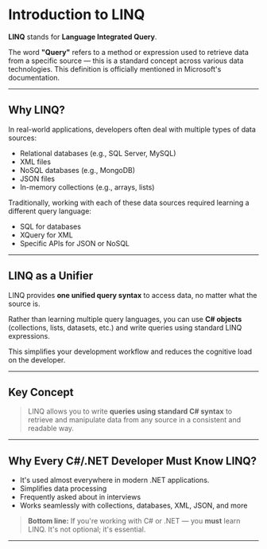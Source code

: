 # Introduction to LINQ

**LINQ** stands for **Language Integrated Query**.

The word **"Query"** refers to a method or expression used to retrieve data from a specific source — this is a standard concept across various data technologies. This definition is officially mentioned in Microsoft's documentation.

---

## Why LINQ?

In real-world applications, developers often deal with multiple types of data sources:

- Relational databases (e.g., SQL Server, MySQL)
- XML files
- NoSQL databases (e.g., MongoDB)
- JSON files
- In-memory collections (e.g., arrays, lists)

Traditionally, working with each of these data sources required learning a different query language:
- SQL for databases  
- XQuery for XML  
- Specific APIs for JSON or NoSQL

---

## LINQ as a Unifier

LINQ provides **one unified query syntax** to access data, no matter what the source is.

Rather than learning multiple query languages, you can use **C# objects** (collections, lists, datasets, etc.) and write queries using standard LINQ expressions.

This simplifies your development workflow and reduces the cognitive load on the developer.

---

##  Key Concept

> LINQ allows you to write **queries using standard C# syntax** to retrieve and manipulate data from any source in a consistent and readable way.

---

## Why Every C#/.NET Developer Must Know LINQ?

- It's used almost everywhere in modern .NET applications.
- Simplifies data processing
- Frequently asked about in interviews
- Works seamlessly with collections, databases, XML, JSON, and more

> **Bottom line:** If you're working with C# or .NET — you **must** learn LINQ. It's not optional; it's essential.

---
